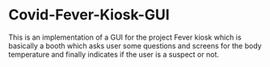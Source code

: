 # Covid-Fever-Kiosk-GUI
This is an implementation of a GUI for the project Fever kiosk which is basically a booth which asks user some questions and screens for the body temperature and finally indicates if the user is a suspect or not.
